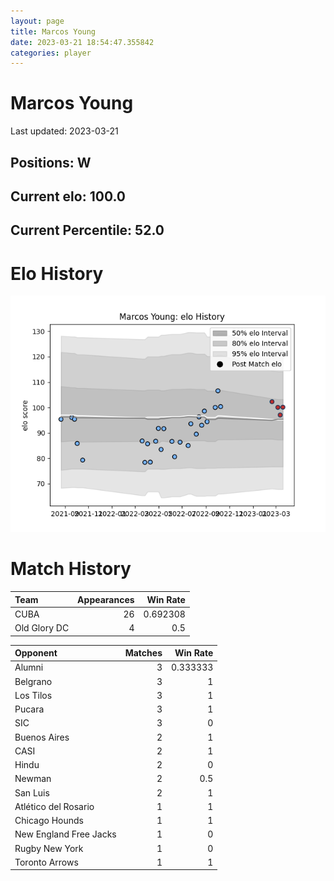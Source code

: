 ```yaml
---  
layout: page  
title: Marcos Young  
date: 2023-03-21 18:54:47.355842  
categories: player  
---
```

# Marcos Young


Last updated: 2023-03-21
## Positions: W

## Current elo: 100.0

## Current Percentile: 52.0

# Elo History


![elo history](history_MarcosYoung.png)
# Match History


| Team         |   Appearances |   Win Rate |
|:-------------|--------------:|-----------:|
| CUBA         |            26 |   0.692308 |
| Old Glory DC |             4 |   0.5      |

| Opponent               |   Matches |   Win Rate |
|:-----------------------|----------:|-----------:|
| Alumni                 |         3 |   0.333333 |
| Belgrano               |         3 |   1        |
| Los Tilos              |         3 |   1        |
| Pucara                 |         3 |   1        |
| SIC                    |         3 |   0        |
| Buenos Aires           |         2 |   1        |
| CASI                   |         2 |   1        |
| Hindu                  |         2 |   0        |
| Newman                 |         2 |   0.5      |
| San Luis               |         2 |   1        |
| Atlético del Rosario   |         1 |   1        |
| Chicago Hounds         |         1 |   1        |
| New England Free Jacks |         1 |   0        |
| Rugby New York         |         1 |   0        |
| Toronto Arrows         |         1 |   1        |